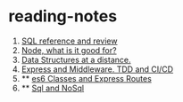 # reading-notes

1. [SQL reference and review](00-SQL.md)
1. [Node, what is it good for?](01-node.md)
2. [Data Structures at a distance.](01-DSA.md)
3. [Express and Middleware. TDD and CI/CD](02-express-middleware-TDD-CI-CD.md)
4. ** [es6 Classes and Express Routes](03-express-middleware.md)
5. ** [Sql and NoSql](04-SQL.md)

